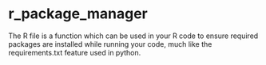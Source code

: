 # r_package_manager

The R file is a function which can be used in your R code to ensure required packages are installed while running your code, much like the requirements.txt feature used in python.

